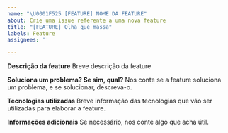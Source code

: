```yaml
---
name: "\U0001F525 [FEATURE] NOME DA FEATURE"
about: Crie uma issue referente a uma nova feature
title: "[FEATURE] Olha que massa"
labels: Feature
assignees: ''

---
```


**Descrição da feature**
Breve descrição da feature

**Soluciona um problema? Se sim, qual?**
Nos conte se a feature soluciona um problema, e se solucionar, descreva-o.

**Tecnologias utilizadas**
Breve informação das tecnologias que vão ser utilizadas para elaborar a feature.

**Informações adicionais**
Se necessário, nos conte algo que acha útil.
